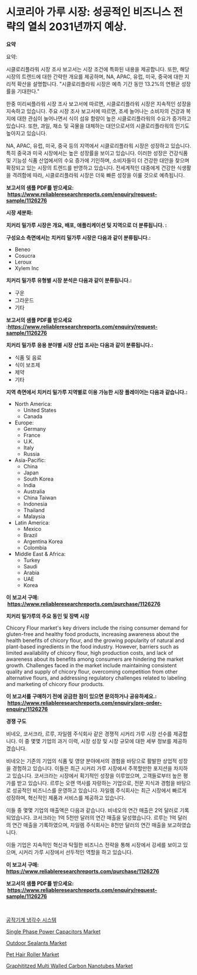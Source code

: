 <p><h1>시코리아 가루 시장: 성공적인 비즈니스 전략의 열쇠 2031년까지 예상.</h1></p><p><strong>요약</strong></p>
<p><p>요약:</p><p>시클로리플라워 시장 조사 보고서는 시장 조건에 특화된 내용을 제공합니다. 또한, 해당 시장의 트렌드에 대한 간략한 개요를 제공하며, NA, APAC, 유럽, 미국, 중국에 대한 지리적 확산을 설명합니다. "시클로리플라워 시장은 예측 기간 동안 13.2%의 연평균 성장률을 기대한다."</p><p>한중 미리씨플라워 시장 조사 보고서에 따르면, 시클로리플라워 시장은 지속적인 성장을 지속하고 있습니다. 주요 시장 조사 보고서에 따르면, 조세 늘어나는 소비자의 건강과 복지에 대한 관심이 늘어나면서 식이 섬유 함량이 높은 시클로리플라워의 수요가 증가하고 있습니다. 또한, 과일, 채소 및 곡물을 대체하는 대안으로서의 시클로리플라워의 인기도 높아지고 있습니다.</p><p>NA, APAC, 유럽, 미국, 중국 등의 지역에서 시클로리플라워 시장은 성장하고 있습니다. 특히 중국과 미국 시장에서는 높은 성장률을 보이고 있습니다. 이러한 성장은 건강식품 및 기능성 식품 산업에서의 수요 증가에 기인하며, 소비자들이 더 건강한 대안을 찾으며 확장되고 있는 시장의 트렌드를 반영하고 있습니다.  전세계적인 대중에게 건강한 식생활을 격려함에 따라, 시클로리플라워 시장은 더욱 빠른 성장을 이룰 것으로 예측됩니다.</p></p>
<p><strong>보고서의 샘플 PDF를 받으세요: &nbsp;<a href="https://www.reliableresearchreports.com/enquiry/request-sample/1126276">https://www.reliableresearchreports.com/enquiry/request-sample/1126276</a></strong></p>
<p><strong>시장 세분화:</strong></p>
<p><strong> 치커리 밀가루 시장은 개요, 배포, 애플리케이션 및 지역으로 더 분류됩니다. :</strong></p>
<p><strong>구성요소 측면에서는 치커리 밀가루 시장은 다음과 같이 분류됩니다.:</strong></p>
<p><ul><li>Beneo</li><li>Cosucra</li><li>Leroux</li><li>Xylem Inc</li></ul></p>
<p><strong> 치커리 밀가루 유형별 시장 분석은 다음과 같이 분류됩니다.:</strong></p>
<p><ul><li>구운</li><li>그라운드</li><li>기타</li></ul></p>
<p><strong>보고서의 샘플 PDF를 받으세요 :<a href="https://www.reliableresearchreports.com/enquiry/request-sample/1126276">https://www.reliableresearchreports.com/enquiry/request-sample/1126276</a></strong></p>
<p><strong> 치커리 밀가루 응용 분야별 시장 산업 조사는 다음과 같이 분류됩니다.:</strong></p>
<p><ul><li>식품 및 음료</li><li>식이 보조제</li><li>제약</li><li>기타</li></ul></p>
<p><strong>지역 측면에서 치커리 밀가루 지역별로 이용 가능한 시장 플레이어는 다음과 같습니다.:</strong></p>
<p><ul>
    <li>
        North America:
        <ul>
            <li>United States</li>
            <li>Canada</li>
        </ul>
    </li>
    <li>
        Europe:
        <ul>
            <li>Germany</li>
            <li>France</li>
            <li>U.K.</li>
            <li>Italy</li>
            <li>Russia</li>
        </ul>
    </li>
    <li>
        Asia-Pacific:
        <ul>
            <li>China</li>
            <li>Japan</li>
            <li>South Korea</li>
            <li>India</li>
            <li>Australia</li>
            <li>China Taiwan</li>
            <li>Indonesia</li>
            <li>Thailand</li>
            <li>Malaysia</li>
        </ul>
    </li>
    <li>
        Latin America:
        <ul>
            <li>Mexico</li>
            <li>Brazil</li>
            <li>Argentina Korea</li>
            <li>Colombia</li>
        </ul>
    </li>
    <li>
        Middle East & Africa:
        <ul>
            <li>Turkey</li>
            <li>Saudi</li>
            <li>Arabia</li>
            <li>UAE</li>
            <li>Korea</li>
        </ul>
    </li>
    </ul></p>
<p><strong>이 보고서 구매: &nbsp;<a href="https://www.reliableresearchreports.com/purchase/1126276">https://www.reliableresearchreports.com/purchase/1126276</a></strong></p>
<p><strong>치커리 밀가루의 주요 동인 및 장벽 시장</strong></p>
<p><p>Chicory Flour market's key drivers include the rising consumer demand for gluten-free and healthy food products, increasing awareness about the health benefits of chicory flour, and the growing popularity of natural and plant-based ingredients in the food industry. However, barriers such as limited availability of chicory flour, high production costs, and lack of awareness about its benefits among consumers are hindering the market growth. Challenges faced in the market include maintaining consistent quality and supply of chicory flour, overcoming competition from other alternative flours, and addressing regulatory challenges related to labeling and marketing of chicory flour products.</p></p>
<p><strong>이 보고서를 구매하기 전에 궁금한 점이 있으면 문의하거나 공유하세요.: &nbsp;<a href="https://www.reliableresearchreports.com/enquiry/pre-order-enquiry/1126276">https://www.reliableresearchreports.com/enquiry/pre-order-enquiry/1126276</a></strong></p>
<p><strong>경쟁 구도</strong></p>
<p><p>비네오, 코서크라, 르루, 자일렘 주식회사 같은 경쟁적 시커리 가루 시장 선수를 제공합니다. 이 중 몇몇 기업의 과거 이력, 시장 성장 및 시장 규모에 대한 세부 정보를 제공하겠습니다. </p><p>비네오는 기존의 기업의 식품 및 영양 분야에서의 경험을 바탕으로 활발한 상업적 성장을 경험하고 있습니다. 이들은 최근 시커리 가루 시장에서 주목할만한 포지션을 차지하고 있습니다. 코서크라는 시장에서 획기적인 성장을 이루었으며, 고객들로부터 높은 평가를 받고 있습니다. 르루는 오랜 역사를 자랑하는 기업으로, 전문 지식과 경험을 바탕으로 성공적인 비즈니스를 운영하고 있습니다. 자일렘 주식회사는 최근 시장에서 빠르게 성장하며, 혁신적인 제품과 서비스를 제공하고 있습니다.</p><p>이들 중 몇몇 기업의 매출액은 다음과 같습니다. 비네오의 연간 매출은 2억 달러로 기록되었습니다. 코서크라는 1억 5천만 달러의 연간 매출을 달성했습니다. 르루는 1억 달러의 연간 매출을 기록하였으며, 자일렘 주식회사는 8천만 달러의 연간 매출을 보고하였습니다.</p><p>이들 기업은 지속적인 혁신과 탁월한 비즈니스 전략을 통해 시장에서 강세를 보이고 있으며, 시커리 가루 시장에서 선두적인 역할을 하고 있습니다.</p></p>
<p><strong>이 보고서 구매: &nbsp; <a href="https://www.reliableresearchreports.com/purchase/1126276">https://www.reliableresearchreports.com/purchase/1126276</a></strong></p>
<p><strong>보고서의 샘플 PDF를 받으세요: &nbsp;<a href="https://www.reliableresearchreports.com/enquiry/request-sample/1126276">https://www.reliableresearchreports.com/enquiry/request-sample/1126276</a></strong><strong></strong></p>
<p>&nbsp;</p>
<p><p><a href="https://github.com/jntpkh496620/Market-Research-Report-List-1/blob/main/2230746189678.md">공작기계 냉각수 시스템</a></p><p><a href="https://view.publitas.com/reportprime-1/single-phase-power-capacitors-market-size-and-examines-its-market-scope-with-a-primary-focus-on-growth-opportunities-and-forecasted-trends-spanning-from-2024-to-2031/">Single Phase Power Capacitors Market</a></p><p><a href="https://github.com/prosalinda88/Market-Research-Report-List-3/blob/main/outdoor-sealants-market.md">Outdoor Sealants Market</a></p><p><a href="https://noble-drawer-34c.notion.site/Pet-Hair-Roller-Market-Challenges-Opportunities-and-Growth-Drivers-and-Major-Market-Players-forec-5317eaaeb18b4580bbafeeeaa88f2032">Pet Hair Roller Market</a></p><p><a href="https://issuu.com/reportprime-2/docs/graphititzed-multi-walled-carbon-nanotubes-market-">Graphititzed Multi Walled Carbon Nanotubes Market</a></p></p>